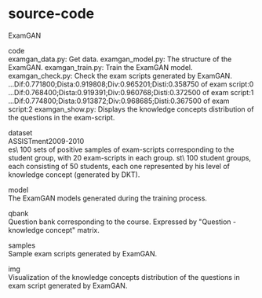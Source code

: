 # source-code
ExamGAN

code\
    examgan_data.py: Get data.
    examgan_model.py: The structure of the ExamGAN.
    examgan_train.py: Train the ExamGAN model.
    examgan_check.py: Check the exam scripts generated by ExamGAN.
	...Dif:0.771800;Dista:0.919808;Div:0.965201;Disti:0.358750 of exam script:0
	...Dif:0.768400;Dista:0.919391;Div:0.960768;Disti:0.372500 of exam script:1
	...Dif:0.774800;Dista:0.913872;Div:0.968685;Disti:0.367500 of exam script:2
    examgan_show.py: Displays the knowledge concepts distribution of the questions in the exam-script.

dataset\
    ASSISTment2009-2010\
       es\ 100 sets of positive samples of exam-scripts corresponding to the student group, with 20 exam-scripts in each group.
       st\ 100 student groups, each consisting of 50 students, each one represented by his level of knowledge concept (generated by DKT).

model\
    The ExamGAN models generated during the training process.

qbank\
    Question bank corresponding to the course. Expressed by "Question - knowledge concept" matrix.

samples\
    Sample exam scripts generated by ExamGAN.

img\
    Visualization of the knowledge concepts distribution of the questions in exam script generated by ExamGAN.


